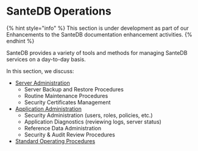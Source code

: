 # SanteDB Operations

{% hint style="info" %}
This section is under development as part of our Enhancements to the SanteDB documentation enhancement activities.
{% endhint %}

SanteDB provides a variety of tools and methods for managing SanteDB services on a day-to-day basis.

In this section, we discuss:

* [Server Administration ](server-administration/)
  * Server Backup and Restore Procedures
  * Routine Maintenance Procedures
  * Security Certificates Management
* [Application Administration](cdr-administration/)
  * Security Administration (users, roles, policies, etc.)
  * Application Diagnostics (reviewing logs, server status)
  * Reference Data Administration
  * Security & Audit Review Procedures
* [Standard Operating Procedures](standard-operating-procedures/)

